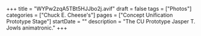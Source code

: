 +++
title = "WYPw2zqA5TBt5HJJbo2j.avif"
draft = false
tags = ["Photos"]
categories = ["Chuck E. Cheese's"]
pages = ["Concept Unification Prototype Stage"]
startDate = ""
description = "The CU Prototype Jasper T. Jowls animatronic."
+++
